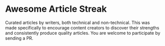 # Awesome Article Streak
Curated articles by writers, both technical and non-technical. This was made specifically to encourage content creators to discover their strengths and consistently produce quality articles. You are welcome to participate by sending a PR.
